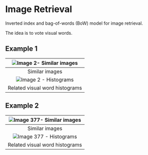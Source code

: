 # Image Retrieval

Inverted index and bag-of-words (BoW) model for image retrieval.

The idea is to vote visual words.

## Example 1

| ![Image 2- Similar images](https://github.com/MarAl15/VC-ImageRetrieval/blob/main/images/ej3_2.png) |
|:-:|
| Similar images |
| ![Image 2 - Histograms ](https://github.com/MarAl15/VC-ImageRetrieval/blob/main/images/ej3_2H.png) |
| Related visual word histograms |

## Example 2
| ![Image 377- Similar images](https://github.com/MarAl15/VC-ImageRetrieval/blob/main/images/ej3_377.png) |
|:-:|
| Similar images |
|![Image 377 - Histograms ](https://github.com/MarAl15/VC-ImageRetrieval/blob/main/images/ej3_377H.png) |
| Related visual word histograms |
